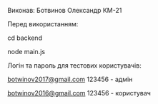 Виконав:
Ботвинов Олександр КМ-21

Перед використанням:

  cd backend
  
  node main.js


Логін та пароль для тестових користувачів:

botwinov2017@gmail.com   123456     - адмін

botwinov2016@gmail.com   123456     - користувач
